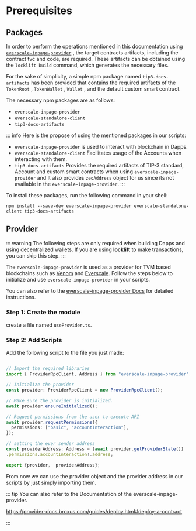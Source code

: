 # Prerequisites

## Packages

In order to perform the operations mentioned in this documentation using  [`everscale-inpage-provider`](https://github.com/broxus/everscale-inpage-provider) , the target contracts artifacts, including the contract tvc and code, are required. These artifacts can be obtained using the `locklift build` command, which generates the necessary files.

For the sake of simplicity, a simple npm package named `tip3-docs-artifacts` has been provided that contains the required artifacts of the  `TokenRoot` ,  `TokenWallet` ,  `Wallet` , and the default custom smart contract.


The necessary npm packages are as follows:

-  `everscale-inpage-provider`
-  `everscale-standalone-client`
-  `tip3-docs-artifacts`


::: info
Here is the propose of using the mentioned packages in our scripts:

- `everscale-inpage-provider` is used to interact with blockchain in Dapps.
- `everscale-standalone-client` Facilitates usage of the Accounts when interacting with them.
- `tip3-docs-artifacts` Provides the required artifacts of TIP-3 standard, Account and custom smart contracts when using `everscale-inpage-provider` and
  It also provides `zeoAddress` object for us since its not available in the `everscale-inpage-provider`.
:::


To install these packages, run the following command in your shell:

```` shell
npm install --save-dev everscale-inpage-provider everscale-standalone-client tip3-docs-artifacts
````

## Provider

::: warning
The following steps are only required when building Dapps and using decentralized wallets. If you are using **locklift** to make transactions, you can skip this step.
:::

The  `everscale-inpage-provider`  is used as a provider for TVM based blockchains such as [Venom](https://venom.foundation/) and [Everscale](https://everscale.network/). Follow the steps below to initialize and use  `everscale-inpage-provider`  in your scripts.

You can also refer to the [everscale-inpage-provider Docs](https://provider-docs.broxus.com/guides/deploy.html#deploy-a-contract) for detailed instructions.

### Step 1: Create the module

create a file named `useProvider.ts`.

### Step 2: Add Scripts

Add the following script to the file you just made:

````typescript

// Import the required libraries
import { ProviderRpcClient, Address } from "everscale-inpage-provider";

// Initialize the provider
const provider: ProviderRpcClient = new ProviderRpcClient();

// Make sure the provider is initialized.
await provider.ensureInitialized();

// Request permissions from the user to execute API
await provider.requestPermissions({
  permissions: ["basic", "accountInteraction"],
});

// setting the ever sender address
const providerAddress: Address = (await provider.getProviderState())
.permissions.accountInteraction!.address;

export {provider,  providerAddress};
````

From now we can use the provider object and the provider address in our scripts by just simply importing them.

::: tip
You can also refer to the Documentation of the everscale-inpage-provider.

https://provider-docs.broxus.com/guides/deploy.html#deploy-a-contract

:::